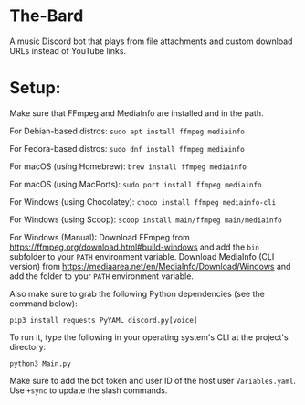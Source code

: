 # The-Bard
A music Discord bot that plays from file attachments and custom download URLs instead of YouTube links.

# Setup:
Make sure that FFmpeg and MediaInfo are installed and in the path.

For Debian-based distros:
`sudo apt install ffmpeg mediainfo`

For Fedora-based distros:
`sudo dnf install ffmpeg mediainfo`

For macOS (using Homebrew):
`brew install ffmpeg mediainfo`

For macOS (using MacPorts):
`sudo port install ffmpeg mediainfo`

For Windows (using Chocolatey):
`choco install ffmpeg mediainfo-cli`

For Windows (using Scoop):
`scoop install main/ffmpeg main/mediainfo`

For Windows (Manual):
Download FFmpeg from https://ffmpeg.org/download.html#build-windows and add the `bin` subfolder to your `PATH` environment variable.
Download MediaInfo (CLI version) from https://mediaarea.net/en/MediaInfo/Download/Windows and add the folder to your `PATH` environment variable.

Also make sure to grab the following Python dependencies (see the command below):

`pip3 install requests PyYAML discord.py[voice]`

To run it, type the following in your operating system's CLI at the project's directory:

`python3 Main.py`

Make sure to add the bot token and user ID of the host user `Variables.yaml`. Use `+sync` to update the slash commands.
